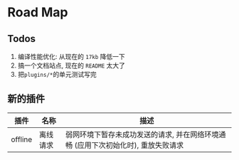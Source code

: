 # Road Map

## Todos

1. 编译性能优化: 从现在的 `17kb` 降低一下
2. 搞一个文档站点, 现在的 `README` 太大了
3. 把`plugins/*`的单元测试写完

## 新的插件

| 插件    | 名称     | 描述                                                                              |
| ------- | -------- | --------------------------------------------------------------------------------- |
| offline | 离线请求 | 弱网环境下暂存未成功发送的请求, 并在网络环境通畅 (应用下次初始化时), 重放失败请求 |
